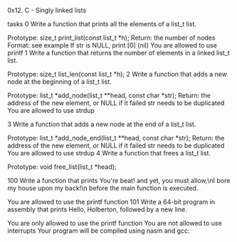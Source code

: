 0x12. C - Singly linked lists

tasks 0
Write a function that prints all the elements of a list_t list.

Prototype: size_t print_list(const list_t *h);
Return: the number of nodes
Format: see example
If str is NULL, print [0] (nil)
You are allowed to use printf
1
Write a function that returns the number of elements in a linked list_t list.

Prototype: size_t list_len(const list_t *h);
2
Write a function that adds a new node at the beginning of a list_t list.

Prototype: list_t *add_node(list_t **head, const char *str);
Return: the address of the new element, or NULL if it failed
str needs to be duplicated
You are allowed to use strdup

3
Write a function that adds a new node at the end of a list_t list.

Prototype: list_t *add_node_end(list_t **head, const char *str);
Return: the address of the new element, or NULL if it failed
str needs to be duplicated
You are allowed to use strdup
4
Write a function that frees a list_t list.

Prototype: void free_list(list_t *head);

100
Write a function that prints You're beat! and yet, you must allow,\nI bore my house upon my back!\n before the main function is executed.

You are allowed to use the printf function
101
Write a 64-bit program in assembly that prints Hello, Holberton, followed by a new line.

You are only allowed to use the printf function
You are not allowed to use interrupts
Your program will be compiled using nasm and gcc:
